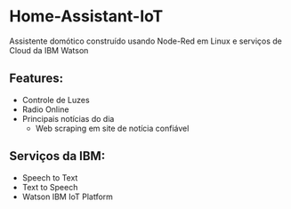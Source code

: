 # Home-Assistant-IoT
Assistente domótico construído usando Node-Red em Linux e serviços de Cloud da IBM Watson

## Features:
* Controle de Luzes
* Radio Online
* Principais notícias do dia
  * Web scraping em site de notícia confiável

## Serviços da IBM:
*   Speech to Text
*   Text to Speech
*   Watson IBM IoT Platform
